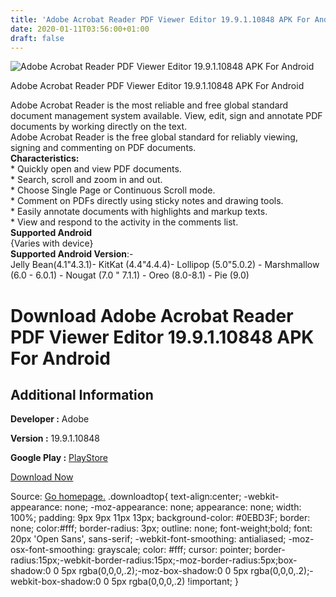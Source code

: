 ```yaml
---
title: 'Adobe Acrobat Reader PDF Viewer Editor 19.9.1.10848 APK For Android'
date: 2020-01-11T03:56:00+01:00
draft: false
---
```


![Adobe Acrobat Reader PDF Viewer Editor 19.9.1.10848 APK For Android](https://i0.wp.com/apkhome.net/wp-content/uploads/2020/01/Adobe-Acrobat-Reader-PDF-Viewer-Editor-19.9.1.10848.png "Adobe Acrobat Reader PDF Viewer Editor 19.9.1.10848 APK For Android")

  

Adobe Acrobat Reader PDF Viewer Editor 19.9.1.10848 APK For Android

Adobe Acrobat Reader is the most reliable and free global standard document management system available. View, edit, sign and annotate PDF documents by working directly on the text.  
Adobe Acrobat Reader is the free global standard for reliably viewing, signing and commenting on PDF documents.  
**Characteristics:**  
\* Quickly open and view PDF documents.  
\* Search, scroll and zoom in and out.  
\* Choose Single Page or Continuous Scroll mode.  
\* Comment on PDFs directly using sticky notes and drawing tools.  
\* Easily annotate documents with highlights and markup texts.  
\* View and respond to the activity in the comments list.  
**Supported Android**  
{Varies with device}  
**Supported Android Version**:-  
Jelly Bean(4.1"4.3.1)- KitKat (4.4"4.4.4)- Lollipop (5.0"5.0.2) - Marshmallow (6.0 - 6.0.1) - Nougat (7.0 " 7.1.1) - Oreo (8.0-8.1) - Pie (9.0)

Download Adobe Acrobat Reader PDF Viewer Editor 19.9.1.10848 APK For Android
============================================================================

Additional Information
----------------------

**Developer :** Adobe

**Version :** 19.9.1.10848

**Google Play :** [PlayStore](https://play.google.com/store/apps/details?id=com.adobe.reader)

  

[Download Now](https://store4app.co/post/adobe-acrobat-reader-pdf-viewer-editor-19-9-1-10848-apk-for-android_1578665901)

  
Source: [Go homepage.](https://store4app.co/post/adobe-acrobat-reader-pdf-viewer-editor-19-9-1-10848-apk-for-android_1578665901) .downloadtop{ text-align:center; -webkit-appearance: none; -moz-appearance: none; appearance: none; width: 100%; padding: 9px 9px 11px 13px; background-color: #0EBD3F; border: none; color:#fff; border-radius: 3px; outline: none; font-weight;bold; font: 20px 'Open Sans', sans-serif; -webkit-font-smoothing: antialiased; -moz-osx-font-smoothing: grayscale; color: #fff; cursor: pointer; border-radius:15px;-webkit-border-radius:15px;-moz-border-radius:5px;box-shadow:0 0 5px rgba(0,0,0,.2);-moz-box-shadow:0 0 5px rgba(0,0,0,.2);-webkit-box-shadow:0 0 5px rgba(0,0,0,.2) !important; }